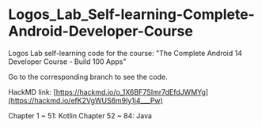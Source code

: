 # Logos_Lab_Self-learning-Complete-Android-Developer-Course

Logos Lab self-learning code for the course: "The Complete Android 14 Developer Course - Build 100 Apps"

Go to the corresponding branch to see the code.

HackMD link: [https://hackmd.io/o_1X6BF7SImr7dEfdJWMYg](https://hackmd.io/efK2VgWUS6m9ly1j4___Pw)

Chapter 1 ~ 51: Kotlin
Chapter 52 ~ 84: Java
